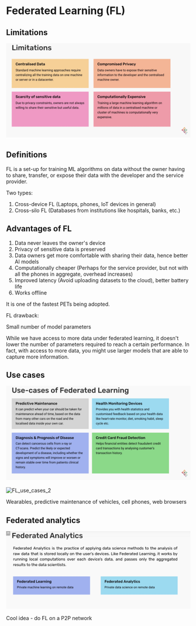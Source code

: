# Federated Learning (FL)

## Limitations

![ML_limitations](Images/ML_limitations.png)

## Definitions 
FL is a set-up for training ML algorithms on data without the owner having to share, transfer, or expose their data with the developer and the service provider.

Two types:
1. Cross-device FL (Laptops, phones, IoT devices in general)
2. Cross-silo FL (Databases from institutions like hospitals, banks, etc.)

## Advantages of FL

1. Data never leaves the owner's device
2. Privacy of sensitive data is preserved
3. Data owners get more comfortable with sharing their data, hence better AI models
4. Computationally cheaper (Perhaps for the service provider, but not with all the phones in aggregate, overhead increases)
5. Improved latency (Avoid uploading datasets to the cloud), better battery life
6. Works offline 

It is one of the fastest PETs being adopted.

FL drawback:

Small number of model parameters

While we have access to more data under federated learning, it doesn't lower the number of parameters required to reach a certain performance. In fact, with access to more data, you might use larger models that are able to capture more information.

## Use cases

![FL_use_cases](Images/FL_use_cases.png)

![FL_use_cases_2](Images/FL_use_cases_2.png)

Wearables, predictive maintenance of vehicles, cell phones, web browsers

## Federated analytics

![Federated_analytics](Images/Federated_analytics.png)


Cool idea - do FL on a P2P network